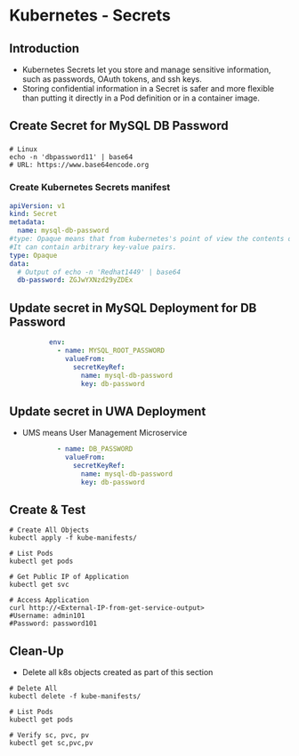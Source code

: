 # Kubernetes - Secrets

## Introduction
- Kubernetes Secrets let you store and manage sensitive information, such as passwords, OAuth tokens, and ssh keys.
- Storing confidential information in a Secret is safer and more flexible than putting it directly in a Pod definition or in a container image.

## Create Secret for MySQL DB Password
###
```
# Linux
echo -n 'dbpassword11' | base64
# URL: https://www.base64encode.org
```
### Create Kubernetes Secrets manifest
```yml
apiVersion: v1
kind: Secret
metadata:
  name: mysql-db-password
#type: Opaque means that from kubernetes's point of view the contents of this Secret is unstructured.
#It can contain arbitrary key-value pairs.
type: Opaque
data:
  # Output of echo -n 'Redhat1449' | base64
  db-password: ZGJwYXNzd29yZDEx
```
## Update secret in MySQL Deployment for DB Password
```yml
          env:
            - name: MYSQL_ROOT_PASSWORD
              valueFrom:
                secretKeyRef:
                  name: mysql-db-password
                  key: db-password
```

## Update secret in UWA Deployment
- UMS means User Management Microservice
```yml
            - name: DB_PASSWORD
              valueFrom:
                secretKeyRef:
                  name: mysql-db-password
                  key: db-password
```

## Create & Test
```
# Create All Objects
kubectl apply -f kube-manifests/
```
```
# List Pods
kubectl get pods
```
```
# Get Public IP of Application
kubectl get svc
```
```
# Access Application
curl http://<External-IP-from-get-service-output>
#Username: admin101
#Password: password101
```

## Clean-Up
- Delete all k8s objects created as part of this section
```
# Delete All
kubectl delete -f kube-manifests/
```
```
# List Pods
kubectl get pods
```
```
# Verify sc, pvc, pv
kubectl get sc,pvc,pv
```
